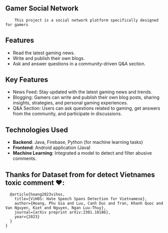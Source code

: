 ## Gamer Social Network
        This project is a social network platform specifically designed for gamers
## Features
+ Read the latest gaming news.
+ Write and publish their own blogs.
+ Ask and answer questions in a community-driven Q&A section.
## Key Features
+ News Feed: Stay updated with the latest gaming news and trends.
+ Blogging: Gamers can write and publish their own blog posts, sharing insights, strategies, and personal gaming experiences.
+ Q&A Section: Users can ask questions related to gaming, get answers from the community, and participate in discussions.
## Technologies Used
+ <strong>Backend</strong>: Java, Firebase, Python (for machine learning tasks)
+ <strong>Frontend</strong>: Android application (Java)
+ <strong>Machine Learning</strong>: Integrated a model to detect and filter abusive comments.
## Thanks for Dataset from for detect Vietnames toxic comment ❤️:  
      @article{hoang2023vihos,
        title={ViHOS: Hate Speech Spans Detection for Vietnamese},
        author={Hoang, Phu Gia and Luu, Canh Duc and Tran, Khanh Quoc and Van Nguyen, Kiet and Nguyen, Ngan Luu-Thuy},
        journal={arXiv preprint arXiv:2301.10186},
        year={2023}
      }
    }
